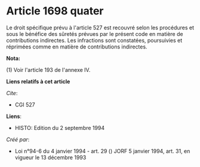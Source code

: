 # Article 1698 quater

Le droit spécifique prévu à l'article 527 est recouvré selon les procédures et sous le bénéfice des sûretés prévues par le
présent code en matière de contributions indirectes. Les infractions sont constatées, poursuivies et réprimées comme en
matière de contributions indirectes.

**Nota:**

(1) Voir l'article 193 de l'annexe IV.

**Liens relatifs à cet article**

_Cite_:

  - CGI 527

**Liens**:

  - HISTO: Edition du 2 septembre 1994

_Créé par_:

  - Loi n°94-6 du 4 janvier 1994 - art. 29 () JORF 5 janvier 1994, art. 31, en vigueur le 13 décembre 1993
